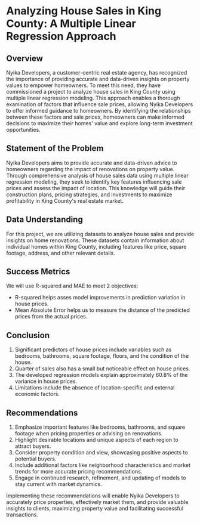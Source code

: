 # Analyzing House Sales in King County: A Multiple Linear Regression Approach

## Overview
Nyika Developers, a customer-centric real estate agency, has recognized the importance of providing accurate and data-driven insights on property values to empower homeowners. To meet this need, they have commissioned a project to analyze house sales in King County using multiple linear regression modeling. This approach enables a thorough examination of factors that influence sale prices, allowing Nyika Developers to offer informed guidance to homeowners. By identifying the relationships between these factors and sale prices, homeowners can make informed decisions to maximize their homes' value and explore long-term investment opportunities.

## Statement of the Problem
Nyika Developers aims to provide accurate and data-driven advice to homeowners regarding the impact of renovations on property value. Through comprehensive analysis of house sales data using multiple linear regression modeling, they seek to identify key features influencing sale prices and assess the impact of location. This knowledge will guide their construction plans, pricing strategies, and investments to maximize profitability in King County's real estate market.

## Data Understanding
For this project, we are utilizing  datasets to analyze house sales and provide insights on home renovations. These datasets contain information about individual homes within King County, including features like price, square footage, address, and other relevant details.

## Success Metrics
We will use R-squared and MAE to meet 2 objectives:
- R-squared helps asses model improvements in prediction variation in house prices.
- Mean Absolute Error helps us to measure the distance of the predicted prices from the actual prices.

## Conclusion
1. Significant predictors of house prices include variables such as bedrooms, bathrooms, square footage, floors, and the condition of the house.
2. Quarter of sales also has a small but noticeable effect on house prices.
3. The developed regression models explain approximately 60.8% of the variance in house prices.
4. Limitations include the absence of location-specific and external economic factors.

## Recommendations
1. Emphasize important features like bedrooms, bathrooms, and square footage when pricing properties or advising on renovations.
2. Highlight desirable locations and unique aspects of each region to attract buyers.
3. Consider property condition and view, showcasing positive aspects to potential buyers.
4. Include additional factors like neighborhood characteristics and market trends for more accurate pricing recommendations.
5. Engage in continued research, refinement, and updating of models to stay current with market dynamics.

Implementing these recommendations will enable Nyika Developers to accurately price properties, effectively market them, and provide valuable insights to clients, maximizing property value and facilitating successful transactions.

